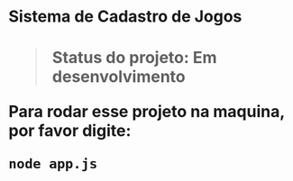 <h1>Sistema de Cadastro de Jogos<h1>

>Status do projeto: Em desenvolvimento

Para rodar esse projeto na maquina, por favor digite:

``````
node app.js
``````
